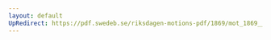 ```yaml
---
layout: default
UpRedirect: https://pdf.swedeb.se/riksdagen-motions-pdf/1869/mot_1869__ak__00009/mot_1869__ak__00009_001.pdf
---
```


